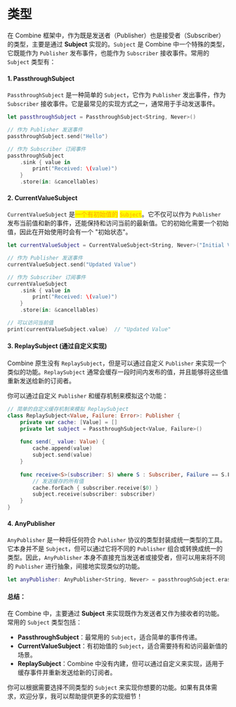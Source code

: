 # 类型

在 Combine 框架中，作为既是发送者（Publisher）也是接受者（Subscriber）的类型，主要是通过 **Subject** 实现的。`Subject` 是 Combine 中一个特殊的类型，它既能作为 `Publisher` 发布事件，也能作为 `Subscriber` 接收事件。常用的 `Subject` 类型有：

#### 1. **PassthroughSubject**

`PassthroughSubject` 是一种简单的 `Subject`，它作为 `Publisher` 发出事件，作为 `Subscriber` 接收事件。它是最常见的实现方式之一，通常用于手动发送事件。

```swift
let passthroughSubject = PassthroughSubject<String, Never>()

// 作为 Publisher 发送事件
passthroughSubject.send("Hello")

// 作为 Subscriber 订阅事件
passthroughSubject
    .sink { value in
        print("Received: \(value)")
    }
    .store(in: &cancellables)
```

#### 2. **CurrentValueSubject**

`CurrentValueSubject` 是<mark style="color:orange;">一个有初始值的</mark> <mark style="color:orange;"></mark><mark style="color:orange;">`Subject`</mark>。它不仅可以作为 `Publisher` 发布当前值和新的事件，还能保持和访问当前的最新值。它的初始化需要一个初始值，因此在开始使用时会有一个 "初始状态"。

```swift
let currentValueSubject = CurrentValueSubject<String, Never>("Initial Value")

// 作为 Publisher 发送事件
currentValueSubject.send("Updated Value")

// 作为 Subscriber 订阅事件
currentValueSubject
    .sink { value in
        print("Received: \(value)")
    }
    .store(in: &cancellables)

// 可以访问当前值
print(currentValueSubject.value)  // "Updated Value"
```

#### 3. **ReplaySubject** (通过自定义实现)

Combine 原生没有 `ReplaySubject`，但是可以通过自定义 `Publisher` 来实现一个类似的功能。`ReplaySubject` 通常会缓存一段时间内发布的值，并且能够将这些值重新发送给新的订阅者。

你可以通过自定义 `Publisher` 和缓存机制来模拟这个功能：

```swift
// 简单的自定义缓存机制来模拟 ReplaySubject
class ReplaySubject<Value, Failure: Error>: Publisher {
    private var cache: [Value] = []
    private let subject = PassthroughSubject<Value, Failure>()
    
    func send(_ value: Value) {
        cache.append(value)
        subject.send(value)
    }
    
    func receive<S>(subscriber: S) where S : Subscriber, Failure == S.Failure, Value == S.Input {
        // 发送缓存的所有值
        cache.forEach { subscriber.receive($0) }
        subject.receive(subscriber: subscriber)
    }
}
```

#### 4. **AnyPublisher**

`AnyPublisher` 是一种将任何符合 `Publisher` 协议的类型封装成统一类型的工具。它本身并不是 `Subject`，但可以通过它将不同的 `Publisher` 组合或转换成统一的类型。因此，`AnyPublisher` 本身不直接充当发送者或接受者，但可以用来将不同的 `Publisher` 进行抽象，间接地实现类似的功能。

```swift
let anyPublisher: AnyPublisher<String, Never> = passthroughSubject.eraseToAnyPublisher()
```

#### 总结：

在 Combine 中，主要通过 **Subject** 来实现既作为发送者又作为接收者的功能。常用的 `Subject` 类型包括：

* **PassthroughSubject**：最常用的 `Subject`，适合简单的事件传递。
* **CurrentValueSubject**：有初始值的 `Subject`，适合需要持有和访问最新值的场景。
* **ReplaySubject**：Combine 中没有内建，但可以通过自定义来实现，适用于缓存事件并重新发送给新的订阅者。

你可以根据需要选择不同类型的 `Subject` 来实现你想要的功能。如果有具体需求，欢迎分享，我可以帮助提供更多的实现细节！
